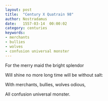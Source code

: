 ```yaml
---
layout: post
title:  "Century X Quatrain 98"
author: Nostradamus
date:   1557-03-14  00:00:02
category: centuries
keywords: 
- merchants
- bullies
- wolves
- confusion universal monster
---
```

For the merry maid the bright splendor

Will shine no more long time will be without salt:

With merchants, bullies, wolves odious,

All confusion universal monster.
